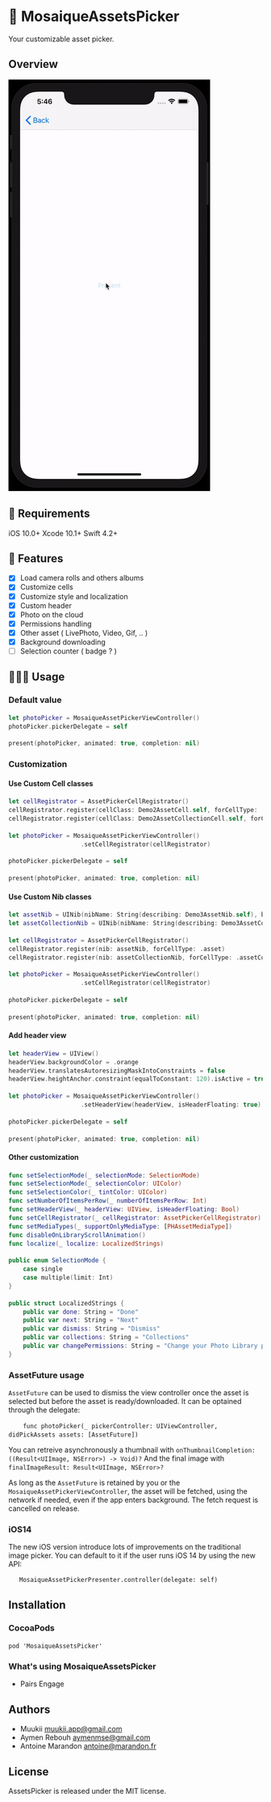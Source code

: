 # 📸 MosaiqueAssetsPicker

Your customizable asset picker.

## Overview

![Whimsical AssetPicker](./AssetPicker.gif)

## 🔶 Requirements

iOS 10.0+
Xcode 10.1+
Swift 4.2+

## 📱 Features

- [x] Load camera rolls and others albums
- [x] Customize cells
- [x] Customize style and localization
- [x] Custom header
- [x] Photo on the cloud
- [x] Permissions handling
- [x] Other asset ( LivePhoto, Video, Gif, .. )
- [x] Background downloading
- [ ] Selection counter ( badge ? )

## 👨🏻‍💻 Usage

### Default value

```swift
let photoPicker = MosaiqueAssetPickerViewController()
photoPicker.pickerDelegate = self

present(photoPicker, animated: true, completion: nil)
```

### Customization

#### Use Custom Cell classes

```swift
let cellRegistrator = AssetPickerCellRegistrator()
cellRegistrator.register(cellClass: Demo2AssetCell.self, forCellType: .asset)
cellRegistrator.register(cellClass: Demo2AssetCollectionCell.self, forCellType: .assetCollection)

let photoPicker = MosaiqueAssetPickerViewController()
                    .setCellRegistrator(cellRegistrator)

photoPicker.pickerDelegate = self

present(photoPicker, animated: true, completion: nil)
```

#### Use Custom Nib classes

```swift
let assetNib = UINib(nibName: String(describing: Demo3AssetNib.self), bundle: nil)
let assetCollectionNib = UINib(nibName: String(describing: Demo3AssetCollectionNib.self), bundle: nil)

let cellRegistrator = AssetPickerCellRegistrator()
cellRegistrator.register(nib: assetNib, forCellType: .asset)
cellRegistrator.register(nib: assetCollectionNib, forCellType: .assetCollection)

let photoPicker = MosaiqueAssetPickerViewController()
                    .setCellRegistrator(cellRegistrator)

photoPicker.pickerDelegate = self

present(photoPicker, animated: true, completion: nil)
```

#### Add header view

```swift
let headerView = UIView()
headerView.backgroundColor = .orange
headerView.translatesAutoresizingMaskIntoConstraints = false
headerView.heightAnchor.constraint(equalToConstant: 120).isActive = true

let photoPicker = MosaiqueAssetPickerViewController()
                    .setHeaderView(headerView, isHeaderFloating: true)

photoPicker.pickerDelegate = self

present(photoPicker, animated: true, completion: nil)
```

#### Other customization

```swift
func setSelectionMode(_ selectionMode: SelectionMode)
func setSelectionMode(_ selectionColor: UIColor)
func setSelectionColor(_ tintColor: UIColor)
func setNumberOfItemsPerRow(_ numberOfItemsPerRow: Int)
func setHeaderView(_ headerView: UIView, isHeaderFloating: Bool)
func setCellRegistrator(_ cellRegistrator: AssetPickerCellRegistrator)
func setMediaTypes(_ supportOnlyMediaType: [PHAssetMediaType])
func disableOnLibraryScrollAnimation()
func localize(_ localize: LocalizedStrings)

public enum SelectionMode {
    case single
    case multiple(limit: Int)
}

public struct LocalizedStrings {
    public var done: String = "Done"
    public var next: String = "Next"
    public var dismiss: String = "Dismiss"
    public var collections: String = "Collections"
    public var changePermissions: String = "Change your Photo Library permissions"
}
```

### AssetFuture usage

`AssetFuture` can be used to dismiss the view controller once the asset is selected but before the asset is ready/downloaded. It can be optained through the delegate:

`    func photoPicker(_ pickerController: UIViewController, didPickAssets assets: [AssetFuture])`

You can retreive asynchronously a thumbnail with `onThumbnailCompletion: ((Result<UIImage, NSError>) -> Void)?`
And the final image  with `finalImageResult: Result<UIImage, NSError>?`

As long as the `AssetFuture` is retained by you or the `MosaiqueAssetPickerViewController`, the asset will be fetched, using the network if needed, even if the app enters background. The fetch request is cancelled on release.


### iOS14

The new iOS version introduce lots of improvements on the traditional image picker.
You can default to it if the user runs iOS 14 by using the new API:

```
   MosaiqueAssetPickerPresenter.controller(delegate: self)
```

## Installation

### CocoaPods

```pod 'MosaiqueAssetsPicker'```

### What's using MosaiqueAssetsPicker

- Pairs Engage

## Authors

- Muukii <muukii.app@gmail.com>
- Aymen Rebouh <aymenmse@gmail.com>
- Antoine Marandon <antoine@marandon.fr>

## License

AssetsPicker is released under the MIT license.
